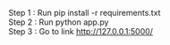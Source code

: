 Step 1 : Run pip install -r requirements.txt  <br />
Step 2 : Run python app.py <br />
Step 3 : Go to link http://127.0.0.1:5000/
